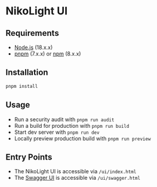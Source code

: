 # NikoLight UI

## Requirements

- [Node.js](https://nodejs.org/) (18.x.x)
- [pnpm](https://pnpm.io/) (7.x.x) or [npm](https://www.npmjs.com/package/npm) (8.x.x)

## Installation

```sh
pnpm install
```

## Usage

- Run a security audit with `pnpm run audit`
- Run a build for production with `pnpm run build`
- Start dev server with `pnpm run dev`
- Locally preview production build with `pnpm run preview`

## Entry Points

- The NikoLight UI is accessible via `/ui/index.html`
- The [Swagger UI](https://github.com/swagger-api/swagger-ui) is accessible via `/ui/swagger.html`
